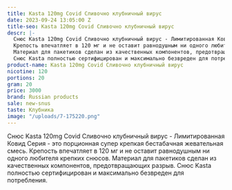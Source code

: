 ```yaml
---
title: Kasta 120mg Covid Сливочно клубничный вирус
date: 2023-09-24 13:05:00 Z
title-seo: Kasta 120mg Covid Сливочно клубничный вирус
descr: |-
  Снюс Kasta 120mg Covid Сливочно клубничный вирус - Лимитированная Ковид Серия - это порционная супер крепкая бестабачная жевательная смесь.
  Крепость впечатляет в 120 мг и не оставит равнодушным ни одного любителя крепких снюсов.
  Материал для пакетиков сделан из качественных компонентов, предотвращающих разрыв.
  Снюс Kasta полностью сертифицирован и максимально безвреден для потребления.
product-name: Kasta 120mg Covid Сливочно клубничный вирус
nicotine: 120
portions: 20
gram: 20
price: 3000
brand: Russian products
sale: new-snus
taste: Клубника
image: "/uploads/7-175220.png"
---
```


Снюс Kasta 120mg Covid Сливочно клубничный вирус - Лимитированная Ковид Серия - это порционная супер крепкая бестабачная жевательная смесь.
Крепость впечатляет в 120 мг и не оставит равнодушным ни одного любителя крепких снюсов.
Материал для пакетиков сделан из качественных компонентов, предотвращающих разрыв.
Снюс Kasta полностью сертифицирован и максимально безвреден для потребления.